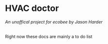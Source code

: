 <h1>HVAC doctor</h1>

<H6>An unoffical project for ecobee by Jason Harder </h6> 

Right now these docs are mainly a to do list 
